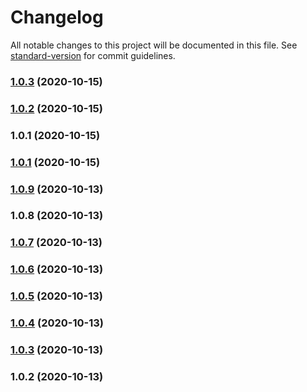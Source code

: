 # Changelog

All notable changes to this project will be documented in this file. See [standard-version](https://github.com/conventional-changelog/standard-version) for commit guidelines.

### [1.0.3](https://github.com/idimetrix/logvis/compare/v1.0.2...v1.0.3) (2020-10-15)

### [1.0.2](https://github.com/idimetrix/logvis/compare/v1.0.1...v1.0.2) (2020-10-15)

### 1.0.1 (2020-10-15)

### [1.0.1](https://github.com/idimetrix/logvis/compare/v1.0.9...v1.0.1) (2020-10-15)

### [1.0.9](https://github.com/idimetrix/logvis/compare/v1.0.8...v1.0.9) (2020-10-13)

### 1.0.8 (2020-10-13)

### [1.0.7](https://github.com/idimetrix/logvis/compare/v1.0.6...v1.0.7) (2020-10-13)

### [1.0.6](https://github.com/idimetrix/logvis/compare/v1.0.5...v1.0.6) (2020-10-13)

### [1.0.5](https://github.com/idimetrix/logvis/compare/v1.0.4...v1.0.5) (2020-10-13)

### [1.0.4](https://github.com/idimetrix/logvis/compare/v1.0.3...v1.0.4) (2020-10-13)

### [1.0.3](https://github.com/idimetrix/logvis/compare/v1.0.2...v1.0.3) (2020-10-13)

### 1.0.2 (2020-10-13)

